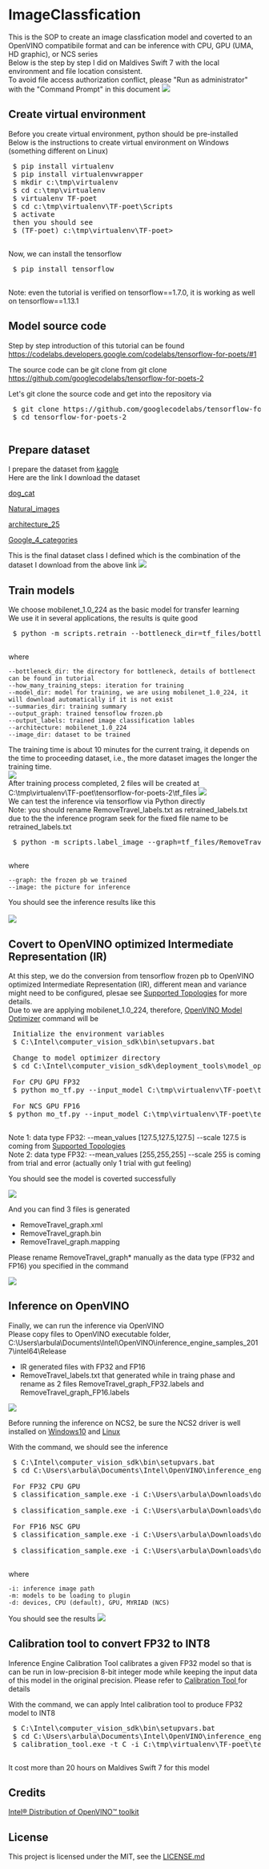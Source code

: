 # ImageClassfication

This is the SOP to create an image classfication model and coverted to an OpenVINO compatibile format and can be inference with CPU, GPU (UMA, HD graphic), or NCS series <br/>
Below is the step by step I did on Maldives Swift 7 with the local environment and file location consistent. <br/>
To avoid file access authorization conflict, please "Run as administrator" with the "Command Prompt" in this document
<img src = 'image/admin.jpg'> <br/>


## Create virtual environment
Before you create virtual environment, python should be pre-installed <br/>
Below is the instructions to create virtual environment on Windows (something different on Linux)
<pre>
 $ pip install virtualenv
 $ pip install virtualenvwrapper
 $ mkdir c:\tmp\virtualenv
 $ cd c:\tmp\virtualenv
 $ virtualenv TF-poet
 $ cd c:\tmp\virtualenv\TF-poet\Scripts
 $ activate
 then you should see
 $ (TF-poet) c:\tmp\virtualenv\TF-poet>
 </pre>

 Now, we can install the tensorflow
 <pre>
 $ pip install tensorflow
 </pre>
Note: even the tutorial is verified on tensorflow==1.7.0, it is working as well on tensorflow==1.13.1

## Model source code
Step by step introduction of this tutorial can be found
https://codelabs.developers.google.com/codelabs/tensorflow-for-poets/#1

The source code can be git clone from
git clone https://github.com/googlecodelabs/tensorflow-for-poets-2  <br/>

Let's git clone the source code and get into the repository via

<pre>
 $ git clone https://github.com/googlecodelabs/tensorflow-for-poets-2
 $ cd tensorflow-for-poets-2
 </pre>

 ## Prepare dataset
 I prepare the dataset from <a href="https://www.kaggle.com/datasets?sortBy=hottest&group=public&page=1&pageSize=20&size=all&filetype=all&license=all&tagids=14102"> kaggle</a> <br/>
 Here are the link I download the dataset
 

<a href="https://storage.googleapis.com/kaggle-datasets/23777/30378/test_set.zip?GoogleAccessId=web-data@kaggle-161607.iam.gserviceaccount.com&Expires=1553221187&Signature=ZiLoutTkC0aTwKHn7TH92onwOpuMa0O3m0cVt6Qiif%2F%2FyMLo02t9JUU4OchzGgEJ8ytIOrirPOO2WtxzedTmPdh6rUzkaid8Rg%2FS8hTwgikBCEEZRnDASzRAVILdaRswKt1EcTh8zh1r9DqD9eUOEEfOqcaGE9Elag6n7bE8pUzXjYpkTpXmT%2BaHyR%2Bu9ajib2D4qM4ttO08ksVE%2FzlD%2FTMLx4185dz2H%2BF9YR8cpsGoJflwi32qbQ0wc2xKdsXfWeYRj8F%2BoMWp9DPwXzlWfz5MeO18QdgRmtBFgWoFxpadFUG6Dhn18DdO0F7752E%2FcoAMV89OQ1pVLeL8PRQNIA%3D%3D "> dog_cat</a>
 
 <a href="https://storage.googleapis.com/kaggle-datasets/42780/75676/data.zip?GoogleAccessId=web-data@kaggle-161607.iam.gserviceaccount.com&Expires=1553220424&Signature=WEiW1O4mw5hvbx9QUhzkV4xXzgMYozwE%2FyhgOyZESFji3SNOQYF1KcxNnROsva6cHG4kahJSbvpZSEr1uBKo3%2FQhAKDPJvvVYZYWQDDnQkTV6EJKlN%2ByJhDTHld8pSZc%2FOSfHczxzqM2uDQRPoGwoF9M4KFq%2B3xe5FvD8C2GbSXXSco6Tjlmzc%2B3N3T1N04ExRjLr2wnvv6eMc%2BroCLZtmGDEnUhQ%2FxnMqR9sNqCd0TJVX%2FxpjA2wFT0rmhBX4lhE5UGxNpk4Dn0RGcPKGBzDXnALXCpfXQSfDdf2Y08VPkQL7vNilIZeR1SBwpqEwLoMjooVT%2BUjdL9Z33lp5YDTQ%3D%3D"> Natural_images</a>

 <a href="https://storage.googleapis.com/kaggle-datasets/95371/222215/arcDataset.zip?GoogleAccessId=web-data@kaggle-161607.iam.gserviceaccount.com&Expires=1553218841&Signature=bRjpFqZa7QyOi7qHNM4g6jRkIlIBZfJOSADMs5mTVm6QUvbpyShp7OeblHTAKUrlOQ4ZQi%2F9d91PfJ5hASgy%2B0ECEjeqpgU6iAHE9h7OQty2AQUZJkhcJW8C5uNdE1TuYaEhQ%2FcgcSmhAD8oCN6lVXHtZze8ZvEEH6ZKQQkf1LTYrAFGB62UWDO7hN21YNqw890fnr6lf6jtjAQpjcJ76hr8xOZOvc5nyLZBZG22ugLbyShHkAmiU5Stqmro87%2B6D%2F4xXbgrIQmZD0HYz5yLuxNuLcSb46aB4cV5fDyf7JQUnJjUDE5JykXgcRVlQ7bFyLXcrGhMVWYkELWtg2%2BKog%3D%3D"> architecture_25 </a>


 <a href="https://storage.googleapis.com/kaggle-datasets/55098/107188/images.zip?GoogleAccessId=web-data@kaggle-161607.iam.gserviceaccount.com&Expires=1553151257&Signature=jE0HBQsgUsQySkVZf6%2FSsUcgGbHPE6OT0wSqf5c%2Bgmue8wyYQ7kHjt%2FYf9Bg2CwHSysHLJeG1iIkxHNqOkYSO%2BKYhOFfZaAjHooRoEe7gHEKxy1uvSBgBIXGEQOrSPmHVmvfCdn9QBdnuHISC%2F3UdYbcnHbg3CsZMA%2BywL9PJJOfXMC2AS5U2VeE6z5Fl0bHWHNQa4vIxwu9U06R4NGW0roTyDvps7AieplCFdi%2BBMS%2BmdUrYbU8f4O4XSiDd%2BQnuKgYqQT3xWQBTuubFsZBBqMcyqppDGQsG59Zpg6D%2BCj95HseMpVwn9cUoc4XOT%2Fg9fEAzsHo6ALK5dNtKimgWw%3D%3D"> Google_4_categories</a>

This is the final dataset class I defined which is the combination of the dataset I download from the above link
<img src = 'image/dataset.jpg'> <br/>

 ## Train models
 We choose mobilenet_1.0_224 as the basic model for transfer learning <br/>
 We use it in several applications, the results is quite good
 
 <pre>
 $ python -m scripts.retrain --bottleneck_dir=tf_files/bottlenecks --how_many_training_steps=1000 --model_dir=tf_files/models/ --summaries_dir=tf_files/training_summaries/mobilenet_1.0_224 --output_graph=tf_files/RemoveTravel_graph.pb --output_labels=tf_files/RemoveTravel_labels.txt --architecture=mobilenet_1.0_224 --image_dir=tf_files/RemoveTravel
 </pre>
 where
    
    --bottleneck_dir: the directory for bottleneck, details of bottlenect can be found in tutorial
    --how_many_training_steps: iteration for training
    --model_dir: model for training, we are using mobilenet_1.0_224, it will download automatically if it is not exist
    --summaries_dir: training summary
    --output_graph: trained tensoflow frozen.pb
    --output_labels: trained image classification lables
    --architecture: mobilenet_1.0_224
    --image_dir: dataset to be trained


The training time is about 10 minutes for the current traing, it depends on the time to proceeding dataset, i.e., the more dataset images the longer the training time. <br/>
<img src = 'image/training_results.jpg'> <br/>
After training process completed, 2 files will be created at C:\tmp\virtualenv\TF-poet\tensorflow-for-poets-2\tf_files
<img src = 'image/tf_files.jpg'> <br/>
We can test the inference via tensorflow via Python directly <br/>
Note: you should rename RemoveTravel_labels.txt as retrained_labels.txt due to the the inference program seek for the fixed file name to be retrained_labels.txt
<pre>
 $ python -m scripts.label_image --graph=tf_files/RemoveTravel_graph.pb --image=C:\Users\arbula\Downloads\f1.jpg
 </pre>
 where
    
    --graph: the frozen pb we trained
    --image: the picture for inference

You should see the inference results like this <br/>   
<img src = 'image/python_inference.jpg'> <br/>
 
## Covert to OpenVINO optimized Intermediate Representation (IR) 
At this step, we do the conversion from tensorflow frozen pb to OpenVINO optimized Intermediate Representation (IR), different mean and variance might need to be configured, plesae see <a href="https://software.intel.com/en-us/articles/OpenVINO-Using-TensorFlow#inpage-nav-2-1"> Supported Topologies</a> for more details.<br/>
Due to we are applying mobilenet_1.0_224, therefore, <a href="https://software.intel.com/en-us/articles/OpenVINO-ModelOptimizer"> OpenVINO Model Optimizer</a> command will be 
<pre>
 Initialize the environment variables
 $ C:\Intel\computer_vision_sdk\bin\setupvars.bat
 
 Change to model optimizer directory
 $ cd C:\Intel\computer_vision_sdk\deployment_tools\model_optimizer

 For CPU GPU FP32
 $ python mo_tf.py --input_model C:\tmp\virtualenv\TF-poet\tensorflow-for-poets-2\tf_files\RemoveTravel_graph.pb --mean_values [127.5,127.5,127.5] --scale 127.5 --data_type FP32

 For NCS GPU FP16
$ python mo_tf.py --input_model C:\tmp\virtualenv\TF-poet\tensorflow-for-poets-2\tf_files\RemoveTravel_graph.pb --mean_values [255,255,255] --scale 255 --data_type FP16
 </pre>

 Note 1: data type FP32: --mean_values [127.5,127.5,127.5] --scale 127.5 is coming from <a href="https://software.intel.com/en-us/articles/OpenVINO-Using-TensorFlow#inpage-nav-2-1"> Supported Topologies</a> <br/>
 Note 2: data type FP32: --mean_values [255,255,255] --scale 255 is coming from trial and error (actually only 1 trial with gut feeling)

You should see the model is coverted successfully

 <img src = 'image/model_optimizer.jpg'> <br/>

And you can find 3 files is generated
* RemoveTravel_graph.xml
* RemoveTravel_graph.bin
* RemoveTravel_graph.mapping <br/>

Please rename RemoveTravel_graph* manually as the data type (FP32 and FP16) you specified in the command

<img src = 'image/rename.jpg'> <br/>

## Inference on OpenVINO
Finally, we can run the inference via OpenVINO <br/>
Please copy files to OpenVINO executable folder, C:\Users\arbula\Documents\Intel\OpenVINO\inference_engine_samples_2017\intel64\Release
* IR generated files with FP32 and FP16
* RemoveTravel_labels.txt that generated while in traing phase and rename as 2 files RemoveTravel_graph_FP32.labels and RemoveTravel_graph_FP16.labels

<img src = 'image/execute.jpg'> <br/>

Before running the inference on NCS2, be sure the NCS2 driver is well installed on <a href="https://software.intel.com/en-us/articles/OpenVINO-Install-Windows#inpage-nav-6-2"> Windows10</a> and <a href="https://software.intel.com/en-us/articles/OpenVINO-Install-Linux#inpage-nav-4-2"> Linux</a> <br/>

With the command, we should see the inference
<pre>
 $ C:\Intel\computer_vision_sdk\bin\setupvars.bat
 $ cd C:\Users\arbula\Documents\Intel\OpenVINO\inference_engine_samples_2017\intel64\Release
 
 For FP32 CPU GPU 
 $ classification_sample.exe -i C:\Users\arbula\Downloads\dog1.jpg -m RemoveTravel_graph_FP32.xml

 $ classification_sample.exe -i C:\Users\arbula\Downloads\dog1.jpg -m RemoveTravel_graph_FP32.xml -d GPU

 For FP16 NSC GPU 
 $ classification_sample.exe -i C:\Users\arbula\Downloads\dog1.jpg -m RemoveTravel_graph_FP16.xml -d MYRIAD

 $ classification_sample.exe -i C:\Users\arbula\Downloads\dog1.jpg -m RemoveTravel_graph_FP16.xml -d GPU
 </pre>
 where

    -i: inference image path
    -m: models to be loading to plugin
    -d: devices, CPU (default), GPU, MYRIAD (NCS)

You should see the results
<img src = 'image/NSC_inference.jpg'> <br/>


## Calibration tool to convert FP32 to INT8
Inference Engine Calibration Tool calibrates a given FP32 model so that is can be run in low-precision 8-bit integer mode while keeping the input data of this model in the original precision.
Please refer to <a href="https://docs.openvinotoolkit.org/2018_R5/_samples_calibration_tool_README.html"> Calibration Tool </a> for details <br/>

With the command, we can apply Intel calibration tool to produce FP32 model to INT8
<pre>
 $ C:\Intel\computer_vision_sdk\bin\setupvars.bat
 $ cd C:\Users\arbula\Documents\Intel\OpenVINO\inference_engine_samples_2017\intel64\Release
 $ calibration_tool.exe -t C -i C:\tmp\virtualenv\TF-poet\tensorflow-for-poets-2\tf_files\RemoveTravel -m RemoveTravel_graph_FP32.xml -lbl RemoveTravel_graph_FP32.labels
 </pre>
 It cost more than 20 hours on Maldives Swift 7 for this model

## Credits 


<a href="https://software.intel.com/en-us/openvino-toolkit"> Intel® Distribution of OpenVINO™ toolkit</a>


## License

This project is licensed under the MIT, see the [LICENSE.md](LICENSE)
